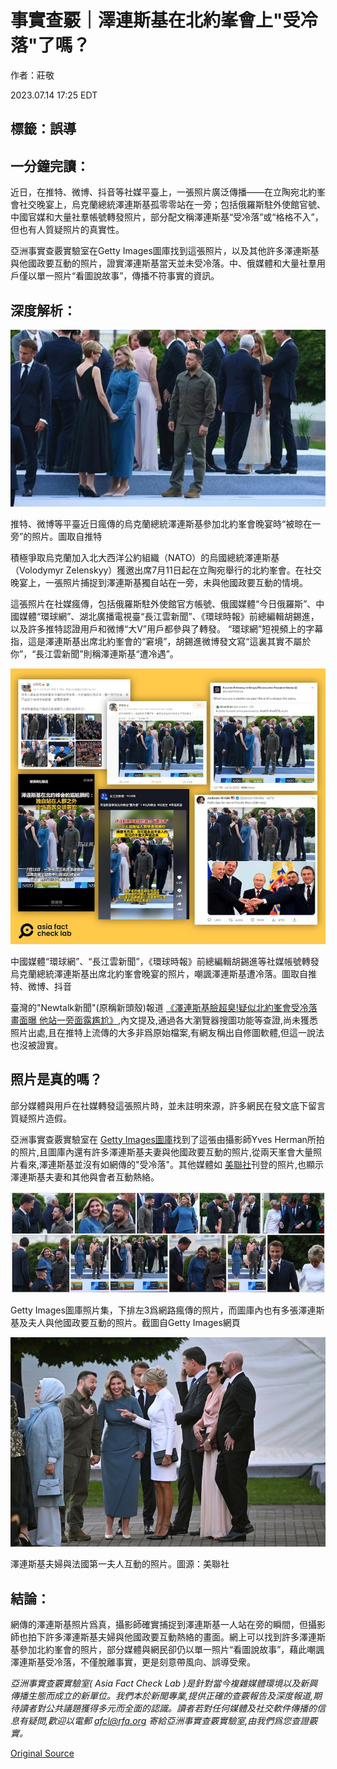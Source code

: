 # 事實查覈｜澤連斯基在北約峯會上"受冷落"了嗎？

作者：莊敬

2023.07.14 17:25 EDT

## 標籤：誤導

## 一分鐘完讀：

近日，在推特、微博、抖音等社媒平臺上，一張照片廣泛傳播——在立陶宛北約峯會社交晚宴上，烏克蘭總統澤連斯基孤零零站在一旁；包括俄羅斯駐外使館官號、中國官媒和大量社羣帳號轉發照片，部分配文稱澤連斯基“受冷落”或“格格不入”，但也有人質疑照片的真實性。

亞洲事實查覈實驗室在Getty Images圖庫找到這張照片，以及其他許多澤連斯基與他國政要互動的照片，證實澤連斯基當天並未受冷落。中、俄媒體和大量社羣用戶僅以單一照片“看圖說故事”，傳播不符事實的資訊。

## 深度解析：

![推特、微博等平臺近日瘋傳的烏克蘭總統澤連斯基參加北約峯會晚宴時“被晾在一旁”的照片。圖取自推特](images/QWPTHFYYDGOSAQ7C2HQ3XORJTU.jpg)

推特、微博等平臺近日瘋傳的烏克蘭總統澤連斯基參加北約峯會晚宴時“被晾在一旁”的照片。圖取自推特

積極爭取烏克蘭加入北大西洋公約組織（NATO）的烏國總統澤連斯基（Volodymyr Zelenskyy）獲邀出席7月11日起在立陶宛舉行的北約峯會。在社交晚宴上，一張照片捕捉到澤連斯基獨自站在一旁，未與他國政要互動的情境。

這張照片在社媒瘋傳，包括俄羅斯駐外使館官方帳號、俄國媒體“今日俄羅斯”、中國媒體“環球網”、湖北廣播電視臺“長江雲新聞”、《環球時報》前總編輯胡錫進，以及許多推特認證用戶和微博“大V”用戶都參與了轉發。 “環球網”短視頻上的字幕指，這是澤連斯基出席北約峯會的“窘境”，胡錫進微博發文寫“這裏其實不屬於你”，“長江雲新聞”則稱澤連斯基“遭冷遇”。

![中國媒體“環球網”、“長江雲新聞”，《環球時報》前總編輯胡錫進等社媒帳號轉發烏克蘭總統澤連斯基出席北約峯會晚宴的照片，嘲諷澤連斯基遭冷落。圖取自推特、微博、抖音](images/OBJGW44VF2K7QZE4KABB6U2ZJQ.png)

中國媒體“環球網”、“長江雲新聞”，《環球時報》前總編輯胡錫進等社媒帳號轉發烏克蘭總統澤連斯基出席北約峯會晚宴的照片，嘲諷澤連斯基遭冷落。圖取自推特、微博、抖音

臺灣的"Newtalk新聞"(原稱新頭殼)報道 [《澤連斯基臉超臭!疑似北約峯會受冷落畫面曝 他站一旁面露尷尬》](https://newtalk.tw/news/view/2023-07-12/879343),內文提及,通過各大瀏覽器搜圖功能等查證,尚未獲悉照片出處,且在推特上流傳的大多非爲原始檔案,有網友稱出自修圖軟體,但這一說法也沒被證實。

## 照片是真的嗎？

部分媒體與用戶在社媒轉發這張照片時，並未註明來源，許多網民在發文底下留言質疑照片造假。

亞洲事實查覈實驗室在 [Getty Images圖庫](https://www.gettyimages.co.uk/detail/news-photo/ukrainian-president-volodymyr-zelenskiy-and-his-wife-the-news-photo/1524016160?adppopup=true)找到了這張由攝影師Yves Herman所拍的照片,且圖庫內還有許多澤連斯基夫妻與他國政要互動的照片,從兩天峯會大量照片看來,澤連斯基並沒有如網傳的"受冷落"。其他媒體如 [美聯社](https://apnews.com/article/nato-summit-lithuania-ukraine-sweden-08463686d0d6c613010c2ef7a9955d5b)刊登的照片,也顯示澤連斯基夫妻和其他與會者互動熱絡。

![Getty Images圖庫照片集，下排左3爲網路瘋傳的照片，而圖庫內也有多張澤連斯基及夫人與他國政要互動的照片。截圖自Getty Images網頁](images/N3SDN4S7HP5F7SHPCC5PXQB45Y.png)

Getty Images圖庫照片集，下排左3爲網路瘋傳的照片，而圖庫內也有多張澤連斯基及夫人與他國政要互動的照片。截圖自Getty Images網頁

![澤連斯基夫婦與法國第一夫人互動的照片。圖源：美聯社](images/O7NEEJXDGCCMJYDF5UYPBHES3U.jpg)

澤連斯基夫婦與法國第一夫人互動的照片。圖源：美聯社

## 結論：

網傳的澤連斯基照片爲真，攝影師確實捕捉到澤連斯基一人站在旁的瞬間，但攝影師也拍下許多澤連斯基夫婦與他國政要互動熱絡的畫面。網上可以找到許多澤連斯基參加北約峯會的照片，部分媒體與網民卻仍以單一照片“看圖說故事”，藉此嘲諷澤連斯基受冷落，不僅脫離事實，更是刻意帶風向、誤導受衆。

*亞洲事實查覈實驗室(* *Asia Fact Check Lab* *)是針對當今複雜媒體環境以及新興傳播生態而成立的新單位。我們本於新聞專業,提供正確的查覈報告及深度報道,期待讀者對公共議題獲得多元而全面的認識。讀者若對任何媒體及社交軟件傳播的信息有疑問,歡迎以電郵* *afcl@rfa.org* *寄給亞洲事實查覈實驗室,由我們爲您查證覈實。*



[Original Source](https://www.rfa.org/mandarin/shishi-hecha/hc-07142023171650.html)